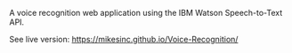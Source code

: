 A voice recognition web application using the IBM Watson Speech-to-Text API.

See live version: https://mikesinc.github.io/Voice-Recognition/

